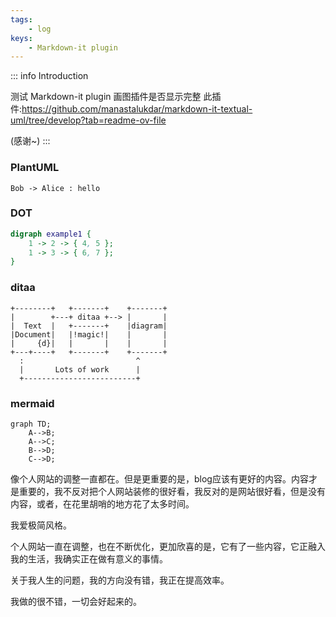 ```yaml
---
tags: 
    - log
keys:
    - Markdown-it plugin
---
```


::: info Introduction

测试 Markdown-it plugin 画图插件是否显示完整
此插件:https://github.com/manastalukdar/markdown-it-textual-uml/tree/develop?tab=readme-ov-file

(感谢~)
:::


### PlantUML

```plantuml
Bob -> Alice : hello
```
### DOT

```dot
digraph example1 {
    1 -> 2 -> { 4, 5 };
    1 -> 3 -> { 6, 7 };
}
```

### ditaa

```ditaa
+--------+   +-------+    +-------+
|        +---+ ditaa +--> |       |
|  Text  |   +-------+    |diagram|
|Document|   |!magic!|    |       |
|     {d}|   |       |    |       |
+---+----+   +-------+    +-------+
  :                         ^
  |       Lots of work      |
  +-------------------------+
```

### mermaid

```mermaid
graph TD;
    A-->B;
    A-->C;
    B-->D;
    C-->D;
```


像个人网站的调整一直都在。但是更重要的是，blog应该有更好的内容。内容才是重要的，我不反对把个人网站装修的很好看，我反对的是网站很好看，但是没有内容，或者，在花里胡哨的地方花了太多时间。

我爱极简风格。

个人网站一直在调整，也在不断优化，更加欣喜的是，它有了一些内容，它正融入我的生活，我确实正在做有意义的事情。


关于我人生的问题，我的方向没有错，我正在提高效率。

我做的很不错，一切会好起来的。
